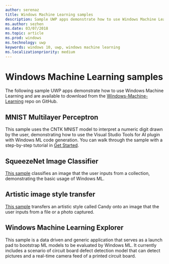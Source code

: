```yaml
---
author: serenaz
title: Windows Machine Learning samples
description: Sample UWP apps demonstrate how to use Windows Machine Learning.
ms.author: sezhen
ms.date: 03/07/2018
ms.topic: article
ms.prod: windows
ms.technology: uwp
keywords: windows 10, uwp, windows machine learning
ms.localizationpriority: medium
---
```


# Windows Machine Learning samples

The following sample UWP apps demonstrate how to use Windows Machine Learning and are available to download from the [Windows-Machine-Learning](https://github.com/Microsoft/Windows-Machine-Learning) repo on GitHub.

## MNIST Multilayer Perceptron

This sample uses the CNTK MNIST model to interpret a numeric digit drawn by the user, demonstrating how to use the Visual Studio Tools for AI plugin with Windows ML code generation. You can walk through the sample with a step-by-step tutorial in [Get Started](get-started.md).

## SqueezeNet Image Classifier

[This sample](https://github.com/Microsoft/Windows-Machine-Learning/tree/master/Samples/UWP/SqueezeNetObjectDetection) classifies an image that the user inputs from a collection, demonstrating the basic usage of Windows ML. 

## Artistic image style transfer

[This sample](https://github.com/Microsoft/Windows-Machine-Learning/tree/master/Samples/UWP/CandyStyleTransfer) transfers an artistic style called Candy onto an image that the user inputs from a file or a photo captured. 

## Windows Machine Learning Explorer

This sample is a data driven and generic application that serves as a launch pad to bootstrap ML models to be evaluated by Windows ML. It currently includes a scenario of circuit board defect detection model that can detect pictures and a real-time camera feed of a printed circuit board.
